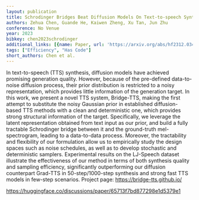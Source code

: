 ```yaml
---
layout: publication
title: Schrodinger Bridges Beat Diffusion Models On Text-to-speech Synthesis
authors: Zehua Chen, Guande He, Kaiwen Zheng, Xu Tan, Jun Zhu
conference: No Venue
year: 2023
bibkey: chen2023schrodinger
additional_links: [{name: Paper, url: 'https://arxiv.org/abs/hf2312.03491'}]
tags: ["Efficiency", "Has Code"]
short_authors: Chen et al.
---
```

In text-to-speech (TTS) synthesis, diffusion models have achieved promising generation quality. However, because of the pre-defined data-to-noise diffusion process, their prior distribution is restricted to a noisy representation, which provides little information of the generation target. In this work, we present a novel TTS system, Bridge-TTS, making the first attempt to substitute the noisy Gaussian prior in established diffusion-based TTS methods with a clean and deterministic one, which provides strong structural information of the target. Specifically, we leverage the latent representation obtained from text input as our prior, and build a fully tractable Schrodinger bridge between it and the ground-truth mel-spectrogram, leading to a data-to-data process. Moreover, the tractability and flexibility of our formulation allow us to empirically study the design spaces such as noise schedules, as well as to develop stochastic and deterministic samplers. Experimental results on the LJ-Speech dataset illustrate the effectiveness of our method in terms of both synthesis quality and sampling efficiency, significantly outperforming our diffusion counterpart Grad-TTS in 50-step/1000-step synthesis and strong fast TTS models in few-step scenarios. Project page: https://bridge-tts.github.io/

https://huggingface.co/discussions/paper/65713f7bd877298e1d5379e1
